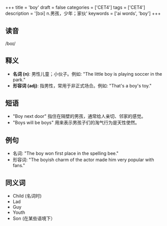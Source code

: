 +++
title = 'boy'
draft = false
categories = ['CET4']
tags = ['CET4']
description = '[bɔi] n.男孩，少年；家伙'
keywords = ['ai words', 'boy']
+++

## 读音
/boɪ/

## 释义
- **名词 (n)**: 男性儿童；小伙子。例如: "The little boy is playing soccer in the park."
- **形容词 (adj)**: 指男性，常用于非正式场合。例如: "That's a boy's toy."

## 短语
- "Boy next door" 指住在隔壁的男孩，通常给人亲切、邻家的感觉。
- "Boys will be boys" 用来表示男孩子们的淘气行为是天性使然。

## 例句
- 名词: "The boy won first place in the spelling bee."
- 形容词: "The boyish charm of the actor made him very popular with fans."

## 同义词
- Child (名词时)
- Lad
- Guy
- Youth
- Son (在某些语境下）
